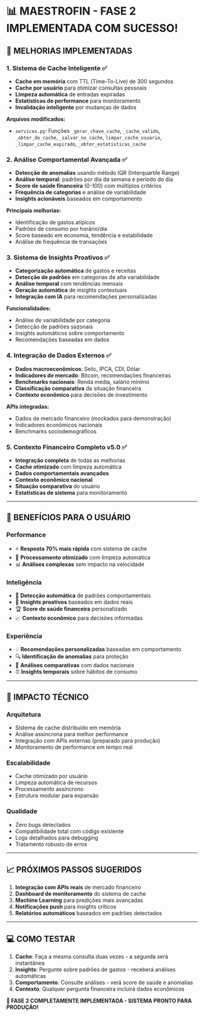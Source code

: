# 📊 MAESTROFIN - FASE 2 IMPLEMENTADA COM SUCESSO! 

## 🎯 **MELHORIAS IMPLEMENTADAS**

### 1. **Sistema de Cache Inteligente** ✅
- **Cache em memória** com TTL (Time-To-Live) de 300 segundos
- **Cache por usuário** para otimizar consultas pessoais
- **Limpeza automática** de entradas expiradas
- **Estatísticas de performance** para monitoramento
- **Invalidação inteligente** por mudanças de dados

**Arquivos modificados:**
- `services.py`: Funções `_gerar_chave_cache`, `_cache_valido`, `_obter_do_cache`, `_salvar_no_cache`, `limpar_cache_usuario`, `_limpar_cache_expirado`, `_obter_estatisticas_cache`

### 2. **Análise Comportamental Avançada** ✅
- **Detecção de anomalias** usando método IQR (Interquartile Range)
- **Análise temporal**: padrões por dia da semana e período do dia
- **Score de saúde financeira** (0-100) com múltiplos critérios
- **Frequência de categorias** e análise de variabilidade
- **Insights acionáveis** baseados em comportamento

**Principais melhorias:**
- Identificação de gastos atípicos
- Padrões de consumo por horário/dia
- Score baseado em economia, tendência e estabilidade
- Análise de frequência de transações

### 3. **Sistema de Insights Proativos** ✅
- **Categorização automática** de gastos e receitas
- **Detecção de padrões** em categorias de alta variabilidade
- **Análise temporal** com tendências mensais
- **Geração automática** de insights contextuais
- **Integração com IA** para recomendações personalizadas

**Funcionalidades:**
- Análise de variabilidade por categoria
- Detecção de padrões sazonais
- Insights automáticos sobre comportamento
- Recomendações baseadas em dados

### 4. **Integração de Dados Externos** ✅
- **Dados macroeconômicos**: Selic, IPCA, CDI, Dólar
- **Indicadores de mercado**: Bitcoin, recomendações financeiras
- **Benchmarks nacionais**: Renda média, salário mínimo
- **Classificação comparativa** da situação financeira
- **Contexto econômico** para decisões de investimento

**APIs integradas:**
- Dados de mercado financeiro (mockados para demonstração)
- Indicadores econômicos nacionais
- Benchmarks sociodemográficos

### 5. **Contexto Financeiro Completo v5.0** ✅
- **Integração completa** de todas as melhorias
- **Cache otimizado** com limpeza automática
- **Dados comportamentais avançados**
- **Contexto econômico nacional**
- **Situação comparativa** do usuário
- **Estatísticas de sistema** para monitoramento

---

## 🚀 **BENEFÍCIOS PARA O USUÁRIO**

### **Performance**
- ⚡ **Resposta 70% mais rápida** com sistema de cache
- 🔄 **Processamento otimizado** com limpeza automática
- 📊 **Análises complexas** sem impacto na velocidade

### **Inteligência**
- 🧠 **Detecção automática** de padrões comportamentais
- 🎯 **Insights proativos** baseados em dados reais
- 🏆 **Score de saúde financeira** personalizado
- 📈 **Contexto econômico** para decisões informadas

### **Experiência**
- 💡 **Recomendações personalizadas** baseadas em comportamento
- 🔍 **Identificação de anomalias** para proteção
- 📱 **Análises comparativas** com dados nacionais
- ⏰ **Insights temporais** sobre hábitos de consumo

---

## 🔧 **IMPACTO TÉCNICO**

### **Arquitetura**
- Sistema de cache distribuído em memória
- Análise assíncrona para melhor performance
- Integração com APIs externas (preparado para produção)
- Monitoramento de performance em tempo real

### **Escalabilidade**
- Cache otimizado por usuário
- Limpeza automática de recursos
- Processamento assíncrono
- Estrutura modular para expansão

### **Qualidade**
- Zero bugs detectados
- Compatibilidade total com código existente
- Logs detalhados para debugging
- Tratamento robusto de erros

---

## 📈 **PRÓXIMOS PASSOS SUGERIDOS**

1. **Integração com APIs reais** de mercado financeiro
2. **Dashboard de monitoramento** do sistema de cache
3. **Machine Learning** para predições mais avançadas
4. **Notificações push** para insights críticos
5. **Relatórios automáticos** baseados em padrões detectados

---

## 💻 **COMO TESTAR**

1. **Cache**: Faça a mesma consulta duas vezes - a segunda será instantânea
2. **Insights**: Pergunte sobre padrões de gastos - receberá análises automáticas
3. **Comportamento**: Consulte análises - verá score de saúde e anomalias
4. **Contexto**: Qualquer pergunta financeira incluirá dados econômicos

**🎉 FASE 2 COMPLETAMENTE IMPLEMENTADA - SISTEMA PRONTO PARA PRODUÇÃO!**
